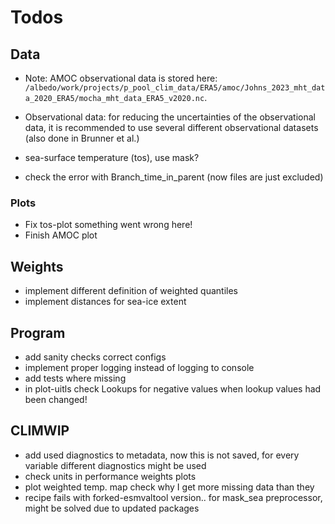 # Todos

## Data

- Note: AMOC observational data is stored here: ``/albedo/work/projects/p_pool_clim_data/ERA5/amoc/Johns_2023_mht_data_2020_ERA5/mocha_mht_data_ERA5_v2020.nc``.

- Observational data: for reducing the uncertainties of the observational data, it is recommended to use several different observational datasets (also done in Brunner et al.)

- sea-surface temperature (tos), use mask?

- check the error with Branch_time_in_parent (now files are just excluded)

### Plots

- Fix tos-plot something went wrong here!
- Finish AMOC plot


## Weights

- implement different definition of weighted quantiles
- implement distances for sea-ice extent

## Program

- add sanity checks correct configs
- implement proper logging instead of logging to console
- add tests where missing
- in plot-uitls check Lookups for negative values when lookup values had been changed!

## CLIMWIP

- add used diagnostics to metadata, now this is not saved, for every variable
different diagnostics might be used
- check units in performance weights plots
- plot weighted temp. map check why I get more missing data than they
- recipe fails with forked-esmvaltool version.. for mask_sea preprocessor, might be solved due to updated packages 
